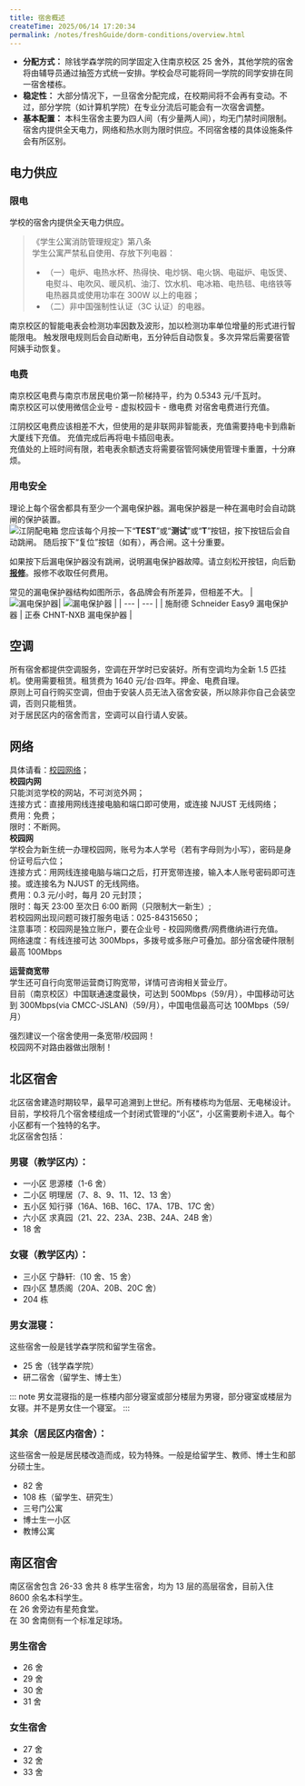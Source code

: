 ```yaml
---
title: 宿舍概述
createTime: 2025/06/14 17:20:34
permalink: /notes/freshGuide/dorm-conditions/overview.html
---
```



*  **分配方式：** 除钱学森学院的同学固定入住南京校区 25 舍外，其他学院的宿舍将由辅导员通过抽签方式统一安排。学校会尽可能将同一学院的同学安排在同一宿舍楼栋。
*   **稳定性：** 大部分情况下，一旦宿舍分配完成，在校期间将不会再有变动。不过，部分学院（如计算机学院）在专业分流后可能会有一次宿舍调整。
*   **基本配置：** 本科生宿舍主要为四人间（有少量两人间），均无门禁时间限制。   
  宿舍内提供全天电力，网络和热水则为限时供应。不同宿舍楼的具体设施条件会有所区别。

## 电力供应
### 限电
学校的宿舍内提供全天电力供应。

>《学生公寓消防管理规定》第八条   
>学生公寓严禁私自使用、存放下列电器：
>*   （一）电炉、电热水杯、热得快、电炒锅、电火锅、电磁炉、电饭煲、电熨斗、电吹风、暖风机、油汀、饮水机、电冰箱、电热毯、电络铁等电热器具或使用功率在 300W 以上的电器；
>*   （二）非中国强制性认证（3C 认证）的电器。

南京校区的智能电表会检测功率因数及波形，加以检测功率单位增量的形式进行智能限电。
触发限电规则后会自动断电，五分钟后自动恢复。多次异常后需要宿管阿姨手动恢复。

### 电费
南京校区电费与南京市居民电价第一阶梯持平，约为 0.5343 元/千瓦时。   
南京校区可以使用微信企业号 - 虚拟校园卡 - 缴电费 对宿舍电费进行充值。

江阴校区电费应该相差不大，但使用的是非联网非智能表，充值需要持电卡到鼎新大厦线下充值。
充值完成后再将电卡插回电表。   
充值处的上班时间有限，若电表余额透支将需要宿管阿姨使用管理卡重置，十分麻烦。

### 用电安全
理论上每个宿舍都具有至少一个漏电保护器。漏电保护器是一种在漏电时会自动跳闸的保护装置。   
![江阴配电箱](static/Jiangyin_Subpanel.png)
您应该每个月按一下“**TEST**”或“**测试**”或“**T**”按钮，按下按钮后会自动跳闸。
随后按下“复位”按钮（如有），再合闸。这十分重要。

如果按下后漏电保护器没有跳闸，说明漏电保护器故障。请立刻松开按钮，向后勤[**报修**](/notes/freshGuide/dorm-conditions/fix-severice.html)。报修不收取任何费用。

常见的漏电保护器结构如图所示，各品牌会有所差异，但相差不大。
| ![漏电保护器](static/RCD_Schneider.png)| ![漏电保护器](static/RCD_CHNT.png) |
| --- | --- |
| 施耐德 Schneider Easy9 漏电保护器 | 正泰 CHNT-NXB 漏电保护器 |


## 空调
所有宿舍都提供空调服务，空调在开学时已安装好。所有空调均为全新 1.5 匹挂机。使用需要租赁。租赁费为 1640 元/台·四年。押金、电费自理。    
原则上可自行购买空调，但由于安装人员无法入宿舍安装，所以除非你自己会装空调，否则只能租赁。   
对于居民区内的宿舍而言，空调可以自行请人安装。   

## 网络
具体请看：[校园网络](/aboutNetwork.md)；     
**校园内网**   
只能浏览学校的网站，不可浏览外网；   
连接方式：直接用网线连接电脑和端口即可使用，或连接 NJUST 无线网络；   
费用：免费；   
限时：不断网。   
**校园网**   
学校会为新生统一办理校园网，账号为本人学号（若有字母则为小写），密码是身份证号后六位；   
连接方式：用网线连接电脑与端口之后，打开宽带连接，输入本人账号密码即可连接。或连接名为 NJUST 的无线网络。   
费用：0.3 元/小时，每月 20 元封顶；   
限时：每天 23:00 至次日 6:00 断网（只限制大一新生）;   
若校园网出现问题可拨打服务电话：025-84315650；   
注意事项：校园网是独立账户，要在企业号 - 校园网缴费/网费缴纳进行充值。   
网络速度：有线连接可达 300Mbps，多拨号或多账户可叠加。部分宿舍硬件限制最高 100Mbps   

**运营商宽带**   
学生还可自行向宽带运营商订购宽带，详情可咨询相关营业厅。   
目前（南京校区）中国联通速度最快，可达到 500Mbps（59/月），中国移动可达到 300Mbps(via CMCC-JSLAN)（59/月），中国电信最高可达 100Mbps（59/月）

强烈建议一个宿舍使用一条宽带/校园网！   
校园网不对路由器做出限制！

## 北区宿舍
北区宿舍建造时期较早，最早可追溯到上世纪。所有楼栋均为低层、无电梯设计。   
目前，学校将几个宿舍楼组成一个封闭式管理的“小区”，小区需要刷卡进入。每个小区都有一个独特的名字。   
北区宿舍包括：
### 男寝（教学区内）：
- 一小区 思源楼（1-6 舍）
- 二小区 明理居（7、8、9、11、12、13 舍）
- 五小区 知行驿（16A、16B、16C、17A、17B、17C 舍）
- 六小区 求真园（21、22、23A、23B、24A、24B 舍）
- 18 舍
  
### 女寝（教学区内）：
- 三小区 宁静轩:（10 舍、15 舍）
- 四小区 慧质阁（20A、20B、20C 舍）
- 204 栋

### 男女混寝：
这些宿舍一般是钱学森学院和留学生宿舍。
- 25 舍（钱学森学院）
- 研二宿舍（留学生、博士生）   

::: note
男女混寝指的是一栋楼内部分寝室或部分楼层为男寝，部分寝室或楼层为女寝。并不是男女住一个寝室。
:::

### 其余（居民区内宿舍）：
这些宿舍一般是居民楼改造而成，较为特殊。一般是给留学生、教师、博士生和部分硕士生。
- 82 舍
- 108 栋（留学生、研究生）
- 三号门公寓
- 博士生一小区
- 教博公寓
  
## 南区宿舍
南区宿舍包含 26-33 舍共 8 栋学生宿舍，均为 13 层的高层宿舍，目前入住 8600 余名本科学生。   
在 26 舍旁边有星苑食堂。   
在 30 舍南侧有一个标准足球场。   
### 男生宿舍
- 26 舍
- 29 舍
- 30 舍
- 31 舍

### 女生宿舍
- 27 舍
- 32 舍
- 33 舍